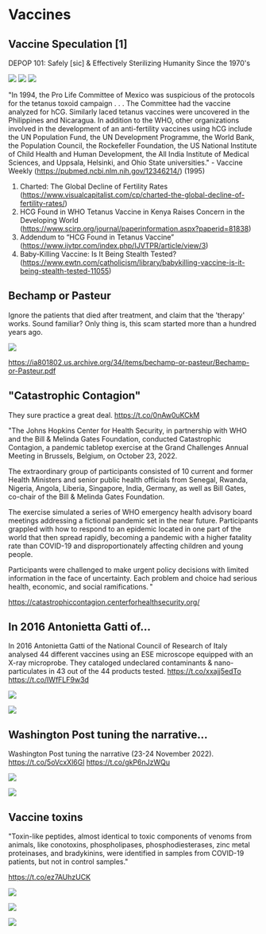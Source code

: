 # Vaccines

## Vaccine Speculation [1]

DEPOP 101: Safely [sic] & Effectively Sterilizing Humanity Since the 1970's

![](img/vaccine1.jpg)
![](img/vaccine2.jpg)
![](img/vaccine3.jpg)

"In 1994, the Pro Life Committee of Mexico was suspicious of the protocols for the tetanus toxoid campaign . . . The Committee had the vaccine analyzed for hCG. Similarly laced tetanus vaccines were uncovered in the Philippines and Nicaragua. In addition to the WHO, other organizations involved in the development of an anti-fertility vaccines using hCG include the UN Population Fund, the UN Development Programme, the World Bank, the Population Council, the Rockefeller Foundation, the US National Institute of Child Health and Human Development, the All India Institute of Medical Sciences, and Uppsala, Helsinki, and Ohio State universities." - Vaccine Weekly (https://pubmed.ncbi.nlm.nih.gov/12346214/) (1995)

1. Charted: The Global Decline of Fertility Rates (https://www.visualcapitalist.com/cp/charted-the-global-decline-of-fertility-rates/)
2. HCG Found in WHO Tetanus Vaccine in Kenya Raises Concern in the Developing World (https://www.scirp.org/journal/paperinformation.aspx?paperid=81838)
3. Addendum to “HCG Found in Tetanus Vaccine” (https://www.ijvtpr.com/index.php/IJVTPR/article/view/3)
4. Baby-Killing Vaccine: Is It Being Stealth Tested? (https://www.ewtn.com/catholicism/library/babykilling-vaccine-is-it-being-stealth-tested-11055)

## Bechamp or Pasteur

Ignore the patients that died after treatment, and claim that the 'therapy' works. Sound familiar? Only thing is, this scam started more than a hundred years ago.

![](img/pasteur.jpg)

https://ia801802.us.archive.org/34/items/bechamp-or-pasteur/Bechamp-or-Pasteur.pdf

## "Catastrophic Contagion"

They sure practice a great deal. https://t.co/0nAw0uKCkM

"The Johns Hopkins Center for Health Security, in partnership with WHO and the Bill & Melinda Gates Foundation, conducted Catastrophic Contagion, a pandemic tabletop exercise at the Grand Challenges Annual Meeting in Brussels, Belgium, on October 23, 2022.

The extraordinary group of participants consisted of 10 current and former Health Ministers and senior public health officials from Senegal, Rwanda, Nigeria, Angola, Liberia, Singapore, India, Germany, as well as Bill Gates, co-chair of the Bill & Melinda Gates Foundation.

The exercise simulated a series of WHO emergency health advisory board meetings addressing a fictional pandemic set in the near future. Participants grappled with how to respond to an epidemic located in one part of the world that then spread rapidly, becoming a pandemic with a higher fatality rate than COVID-19 and disproportionately affecting children and young people.

Participants were challenged to make urgent policy decisions with limited information in the face of uncertainty. Each problem and choice had serious health, economic, and social ramifications. "

https://catastrophiccontagion.centerforhealthsecurity.org/

## In 2016 Antonietta Gatti of...

In 2016 Antonietta Gatti of the National Council of Research of Italy analysed 44 different vaccines using an ESE microscope equipped with an X-ray microprobe. They cataloged undeclared contaminants &amp; nano-particulates in 43 out of the 44 products tested. https://t.co/xxajj5edTo https://t.co/IWfFLF9w3d

![](img/1600788376017195008-FjckI88WIAIO4-2.jpg)

![](img/1600788376017195008-FjckOwDX0AAUTGp.jpg)

## Washington Post tuning the narrative...

Washington Post tuning the narrative (23-24 November 2022). https://t.co/5oVcxXl6Gl https://t.co/gkP6nJzWQu

![](img/1597538349459263489-FiuYgq_X0AIwilz.jpg)

![](img/1597538349459263489-FiuYivwWIAAySjJ.jpg)

## Vaccine toxins

"Toxin-like peptides, almost identical to toxic components of venoms from animals, like conotoxins,
phospholipases, phosphodiesterases, zinc metal proteinases, and bradykinins, were identified in samples from COVID-19 patients, but not in control samples."

https://t.co/ez7AUhzUCK

![](img/1588443632612560898-FgtIAmIWAAI_hXG.jpg)

![](img/1588443632612560898-FgtIg8lXkAACnWw.jpg)

![](img/1588443632612560898-FgtIxtiXgAEO00Q.jpg)